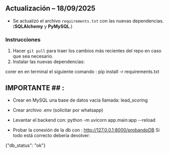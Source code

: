 ## Actualización – 18/09/2025

- Se actualizó el archivo `requirements.txt` con las nuevas dependencias. (**SQLAlchemy** y **PyMySQL**.)

### Instrucciones 
1. Hacer `git pull` para traer los cambios más recientes del repo en caso que sea necesario.
2. Instalar las nuevas dependencias:
   
  corer en en terminal el siguiente comando :  pip install -r requirements.txt

## IMPORTANTE ## : 
- Crear en MySQL una base de datos vacía llamada: lead_scoring

- Crear archivo .env  (solicitar por whatsapp)

- Levantar el backend con: python -m uvicorn app.main:app --reload

- Probar la conexión de la db con : 
http://127.0.0.1:8000/probandoDB
Si todo está correcto debería devolver:

{"db_status": "ok"}